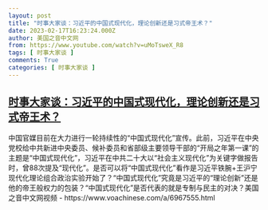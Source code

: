 ```yaml
---
layout: post
title: "时事大家谈：习近平的中国式现代化，理论创新还是习式帝王术？"
date: 2023-02-17T16:23:24.000Z
author: 美国之音中文网
from: https://www.youtube.com/watch?v=uMoTsweX_R8
tags: [ 时事大家谈 ]
comments: True
categories: [ 时事大家谈 ]
---
```

<!--1676651004000-->
[时事大家谈：习近平的中国式现代化，理论创新还是习式帝王术？](https://www.youtube.com/watch?v=uMoTsweX_R8)
------

<div>
中国官媒目前在大力进行一轮持续性的“中国式现代化”宣传。此前，习近平在中央党校给中共新进中央委员、候补委员和省部级主要领导干部的“开局之年第一课”的主题是“中国式现代化”，习近平在中共二十大以“社会主义现代化”为关键字做报告时，曾88次提及“现代化”。是否可以将“中国式现代化”看作是习近平铁腕+王沪宁现代化理论组合政治实验开始了？“中国式现代化”究竟是习近平的“理论创新”还是他的帝王般权力的包装？“中国式现代化”是否代表的就是专制与民主的对决？美国之音中文网视频 - https://www.voachinese.com/a/6967555.html
</div>
